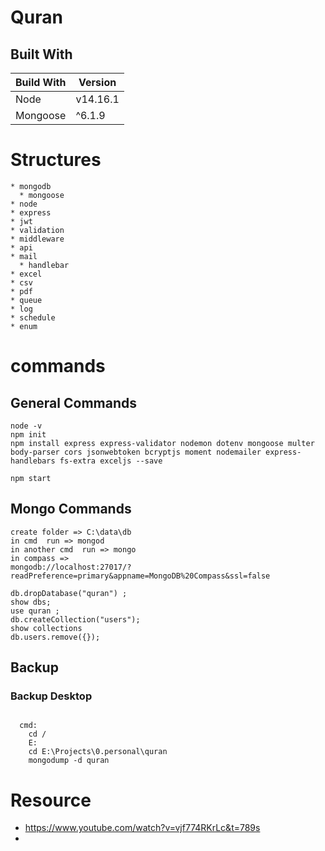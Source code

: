 # Quran

## Built With

<!-- What things you need to install the software and how to install them -->

| Build With | Version  |
| ---------- | -------- |
| Node       | v14.16.1 |
| Mongoose   | ^6.1.9   |

# Structures
    * mongodb
      * mongoose
    * node
    * express
    * jwt
    * validation
    * middleware
    * api
    * mail
      * handlebar
    * excel
    * csv
    * pdf
    * queue
    * log
    * schedule
    * enum

# commands 

## General Commands
  
```
node -v
npm init
npm install express express-validator nodemon dotenv mongoose multer body-parser cors jsonwebtoken bcryptjs moment nodemailer express-handlebars fs-extra exceljs --save

npm start

```

## Mongo Commands
  
```
create folder => C:\data\db
in cmd  run => mongod 
in another cmd  run => mongo
in compass =>
mongodb://localhost:27017/?readPreference=primary&appname=MongoDB%20Compass&ssl=false

db.dropDatabase("quran") ;
show dbs;
use quran ;
db.createCollection("users");
show collections
db.users.remove({});

```

## Backup

### Backup Desktop
```

  cmd: 
    cd /
    E:
    cd E:\Projects\0.personal\quran
    mongodump -d quran

```

# Resource
* https://www.youtube.com/watch?v=vjf774RKrLc&t=789s
* 